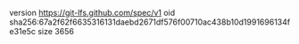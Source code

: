 version https://git-lfs.github.com/spec/v1
oid sha256:67a2f62f6635316131daebd2671df576f00710ac438b10d1991696134fe31e5c
size 3656
